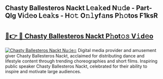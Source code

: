## Chasty Ballesteros Nackt L𝚎a𝚔ed N𝚞𝚍e - Part-Qlg Vi𝚍𝚎o L𝚎a𝚔s - H𝚘𝚝 O𝚗𝚕yf𝚊ns P𝚑𝚘tos F1ksR

# <h2><a href="http://kfdtgbc.oniu.top/?m=Chasty+Ballesteros+Nackt">🔗👉 🔴 Chasty Ballesteros Nackt P𝚑ot𝚘𝚜 V𝚒d𝚎o</a></h2>

[![Chasty Ballesteros Nackt Nu𝚍e𝚜](https://i.imgur.com/0qMVB7G.gif)](http://kfdtgbc.oniu.top/?m=Chasty+Ballesteros+Nackt)
Digital media provider and amusement giver Chasty Ballesteros Nackt, acclaimed for distributing dance and lifestyle content through trending choreographies and short films. Inspiring public speaker Chasty Ballesteros Nackt, celebrated for their ability to inspire and motivate large audiences.  
